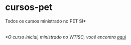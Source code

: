 # cursos-pet
Todos os cursos ministrado no PET SI*
<br />
<br />
<br />
<i>*O curso inicial, ministrado no WTISC, você encontra <a href="https://github.com/jeffersoncarvalho/WTISC-POKEMON">aqui</a></i>
